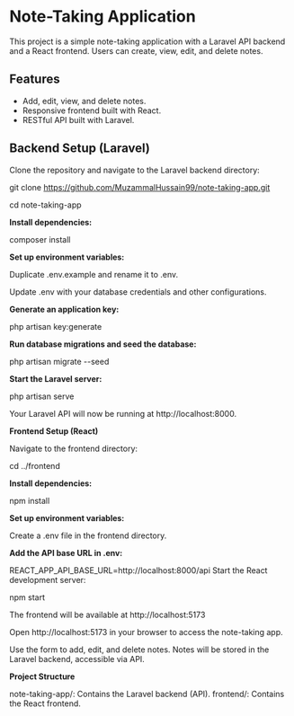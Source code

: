 # Note-Taking Application

This project is a simple note-taking application with a Laravel API backend and a React frontend. Users can create, view, edit, and delete notes.

## Features
- Add, edit, view, and delete notes.
- Responsive frontend built with React.
- RESTful API built with Laravel.

## Backend Setup (Laravel)

Clone the repository and navigate to the Laravel backend directory:

   git clone https://github.com/MuzammalHussain99/note-taking-app.git
   
   cd note-taking-app

**Install dependencies:**

composer install

**Set up environment variables:**

Duplicate .env.example and rename it to .env.

Update .env with your database credentials and other configurations.

**Generate an application key:**

php artisan key:generate

**Run database migrations and seed the database:**

php artisan migrate --seed

**Start the Laravel server:**

php artisan serve

Your Laravel API will now be running at http://localhost:8000.

**Frontend Setup (React)**

Navigate to the frontend directory:

cd ../frontend

**Install dependencies:**

npm install

**Set up environment variables:**

Create a .env file in the frontend directory.

**Add the API base URL in .env:**

REACT_APP_API_BASE_URL=http://localhost:8000/api
Start the React development server:


npm start

The frontend will be available at http://localhost:5173


Open http://localhost:5173 in your browser to access the note-taking app.

Use the form to add, edit, and delete notes.
Notes will be stored in the Laravel backend, accessible via API.

**Project Structure**

note-taking-app/: Contains the Laravel backend (API).
frontend/: Contains the React frontend.
